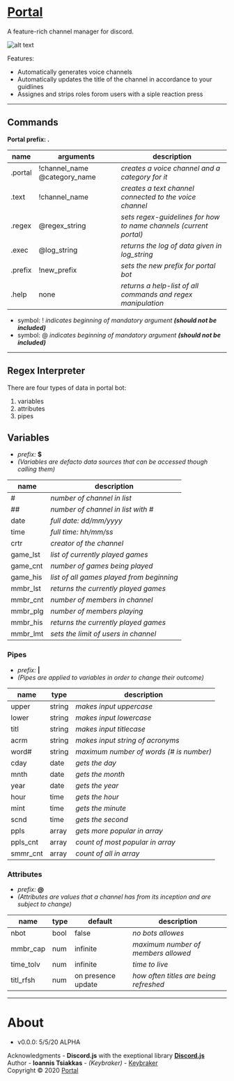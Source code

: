 # [Portal](https://github.com/keybraker/portal-discord-bot)
A feature-rich channel manager for discord.

![alt text](https://...)

Features:
* Automatically generates voice channels
* Automatically updates the title of the channel in accordance to your guidlines
* Assignes and strips roles forom users with a siple reaction press

***

## Commands
**Portal prefix: .**

name | arguments | description
--------- | --------- | ---------
.portal | !channel_name @category_name | _creates a voice channel and a category for it_
.text | !channel_name | _creates a text channel connected to the voice channel_
.regex | @regex_string | _sets regex-guidelines for how to name channels (current portal)_
.exec | @log_string | _returns the log of data given in log_string_
.prefix | !new_prefix | _sets the new prefix for portal bot_
.help | none | _returns a help-list of all commands and regex manipulation_
  
* symbol: ! _indicates beginning of mandatory argument **(should not be included)**_
* symbol: @ _indicates beginning of mandatory argument **(should not be included)**_

***

## Regex Interpreter
There are four types of data in portal bot:
1. variables
2. attributes
3. pipes

## Variables
* _prefix:_ __$__
* _(Variables are defacto data sources that can be accessed though calling them)_

name | description
--------- | ---------
\# | _number of channel in list_
\## | _number of channel in list with \#_
date | _full date: dd/mm/yyyy_
time | _full time: hh/mm/ss_
crtr | _creator of the channel_
game_lst | _list of currently played games_
game_cnt | _number of games being played_
game_his | _list of all games played from beginning_
mmbr_lst | _returns the currently played games_
mmbr_cnt | _number of members in channel_
mmbr_plg | _number of members playing_
mmbr_his | _returns the currently played games_
mmbr_lmt | _sets the limit of users in channel_

### Pipes
* _prefix:_ __|__
* _(Pipes are applied to variables in order to change their outcome)_

name | type | description
--------- | --------- | ---------
upper | string | _makes input uppercase_
lower | string | _makes input lowercase_
titl | string | _makes input titlecase_
acrm | string | _makes input string of acronyms_
word\# | string | _maximum number of words (\# is number)_
cday | date | _gets the day_
mnth | date | _gets the month_
year | date | _gets the year_
hour | time | _gets the hour_
mint | time | _gets the minute_
scnd | time | _gets the second_
ppls | array | _gets more popular in array_
ppls_cnt | array | _count of most popular in array_
smmr_cnt | array | _count of all in array_

### Attributes
* _prefix:_ __@__
* _(Attributes are values that a channel has from its inception and are subject to change)_

name | type | default | description
--------- | --------- | --------- | --------- 
nbot | bool | false | _no bots allowes_
mmbr_cap | num | infinite | _maximum number of members allowed_
time_tolv | num | infinite | _time to live_
titl_rfsh | num | on presence update | _how often titles are being refreshed_

***

# About

* v0.0.0: 5/5/20 ALPHA

Acknowledgments - **Discord.js** with the exeptional library [**Discord.js**](http://owl.phy.queensu.ca/~phil/exiftool/)
<br>
Author - **Ioannis Tsiakkas** - *(Keybraker)* - [Keybraker](https://github.com/keybraker)
<br>
Copyright © 2020 [Portal](https://github.com/keybraker/portal-discord-bot)


